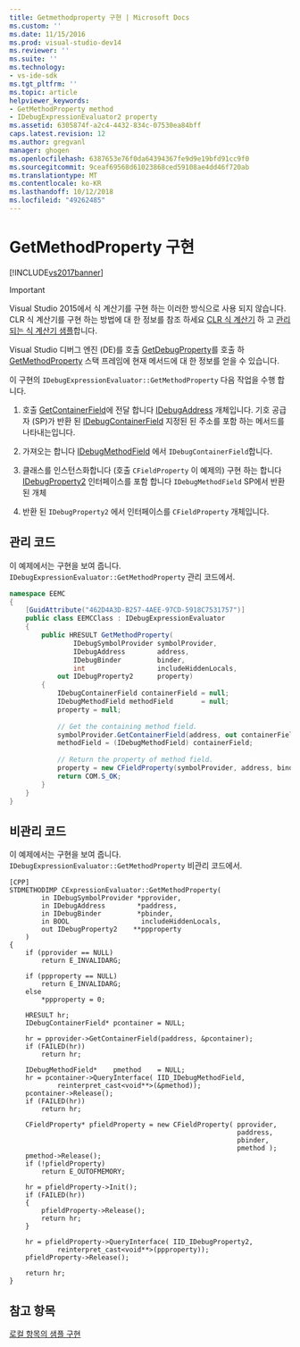 ```yaml
---
title: Getmethodproperty 구현 | Microsoft Docs
ms.custom: ''
ms.date: 11/15/2016
ms.prod: visual-studio-dev14
ms.reviewer: ''
ms.suite: ''
ms.technology:
- vs-ide-sdk
ms.tgt_pltfrm: ''
ms.topic: article
helpviewer_keywords:
- GetMethodProperty method
- IDebugExpressionEvaluator2 property
ms.assetid: 6305874f-a2c4-4432-834c-07530ea84bff
caps.latest.revision: 12
ms.author: gregvanl
manager: ghogen
ms.openlocfilehash: 6387653e76f0da64394367fe9d9e19bfd91cc9f0
ms.sourcegitcommit: 9ceaf69568d61023868ced59108ae4dd46f720ab
ms.translationtype: MT
ms.contentlocale: ko-KR
ms.lasthandoff: 10/12/2018
ms.locfileid: "49262485"
---
```

# <a name="implementing-getmethodproperty"></a>GetMethodProperty 구현
[!INCLUDE[vs2017banner](../../includes/vs2017banner.md)]

> [!IMPORTANT]
>  Visual Studio 2015에서 식 계산기를 구현 하는 이러한 방식으로 사용 되지 않습니다. CLR 식 계산기를 구현 하는 방법에 대 한 정보를 참조 하세요 [CLR 식 계산기](https://github.com/Microsoft/ConcordExtensibilitySamples/wiki/CLR-Expression-Evaluators) 하 고 [관리 되는 식 계산기 샘플](https://github.com/Microsoft/ConcordExtensibilitySamples/wiki/Managed-Expression-Evaluator-Sample)합니다.  
  
 Visual Studio 디버그 엔진 (DE)를 호출 [GetDebugProperty](../../extensibility/debugger/reference/idebugstackframe2-getdebugproperty.md)를 호출 하 [GetMethodProperty](../../extensibility/debugger/reference/idebugexpressionevaluator-getmethodproperty.md) 스택 프레임에 현재 메서드에 대 한 정보를 얻을 수 있습니다.  
  
 이 구현의 `IDebugExpressionEvaluator::GetMethodProperty` 다음 작업을 수행 합니다.  
  
1.  호출 [GetContainerField](../../extensibility/debugger/reference/idebugsymbolprovider-getcontainerfield.md)에 전달 합니다 [IDebugAddress](../../extensibility/debugger/reference/idebugaddress.md) 개체입니다. 기호 공급자 (SP)가 반환 된 [IDebugContainerField](../../extensibility/debugger/reference/idebugcontainerfield.md) 지정된 된 주소를 포함 하는 메서드를 나타내는입니다.  
  
2.  가져오는 합니다 [IDebugMethodField](../../extensibility/debugger/reference/idebugmethodfield.md) 에서 `IDebugContainerField`합니다.  
  
3.  클래스를 인스턴스화합니다 (호출 `CFieldProperty` 이 예제의) 구현 하는 합니다 [IDebugProperty2](../../extensibility/debugger/reference/idebugproperty2.md) 인터페이스를 포함 합니다 `IDebugMethodField` SP에서 반환 된 개체  
  
4.  반환 된 `IDebugProperty2` 에서 인터페이스를 `CFieldProperty` 개체입니다.  
  
## <a name="managed-code"></a>관리 코드  
 이 예제에서는 구현을 보여 줍니다. `IDebugExpressionEvaluator::GetMethodProperty` 관리 코드에서.  
  
```csharp  
namespace EEMC  
{  
    [GuidAttribute("462D4A3D-B257-4AEE-97CD-5918C7531757")]  
    public class EEMCClass : IDebugExpressionEvaluator  
    {  
        public HRESULT GetMethodProperty(  
                IDebugSymbolProvider symbolProvider,  
                IDebugAddress        address,  
                IDebugBinder         binder,  
                int                  includeHiddenLocals,  
            out IDebugProperty2      property)   
        {  
            IDebugContainerField containerField = null;  
            IDebugMethodField methodField       = null;  
            property = null;  
  
            // Get the containing method field.  
            symbolProvider.GetContainerField(address, out containerField);  
            methodField = (IDebugMethodField) containerField;  
  
            // Return the property of method field.  
            property = new CFieldProperty(symbolProvider, address, binder, methodField);  
            return COM.S_OK;  
        }  
    }  
}  
```  
  
## <a name="unmanaged-code"></a>비관리 코드  
 이 예제에서는 구현을 보여 줍니다. `IDebugExpressionEvaluator::GetMethodProperty` 비관리 코드에서.  
  
```  
[CPP]  
STDMETHODIMP CExpressionEvaluator::GetMethodProperty(  
        in IDebugSymbolProvider *pprovider,  
        in IDebugAddress        *paddress,  
        in IDebugBinder         *pbinder,  
        in BOOL                  includeHiddenLocals,  
        out IDebugProperty2    **ppproperty  
    )  
{  
    if (pprovider == NULL)  
        return E_INVALIDARG;  
  
    if (ppproperty == NULL)  
        return E_INVALIDARG;  
    else  
        *ppproperty = 0;  
  
    HRESULT hr;  
    IDebugContainerField* pcontainer = NULL;  
  
    hr = pprovider->GetContainerField(paddress, &pcontainer);  
    if (FAILED(hr))  
        return hr;  
  
    IDebugMethodField*    pmethod    = NULL;  
    hr = pcontainer->QueryInterface( IID_IDebugMethodField,  
            reinterpret_cast<void**>(&pmethod));  
    pcontainer->Release();  
    if (FAILED(hr))  
        return hr;  
  
    CFieldProperty* pfieldProperty = new CFieldProperty( pprovider,  
                                                         paddress,  
                                                         pbinder,  
                                                         pmethod );  
    pmethod->Release();  
    if (!pfieldProperty)  
        return E_OUTOFMEMORY;  
  
    hr = pfieldProperty->Init();  
    if (FAILED(hr))  
    {  
        pfieldProperty->Release();  
        return hr;  
    }  
  
    hr = pfieldProperty->QueryInterface( IID_IDebugProperty2,  
            reinterpret_cast<void**>(ppproperty));  
    pfieldProperty->Release();  
  
    return hr;  
}  
```  
  
## <a name="see-also"></a>참고 항목  
 [로컬 항목의 샘플 구현](../../extensibility/debugger/sample-implementation-of-locals.md)

